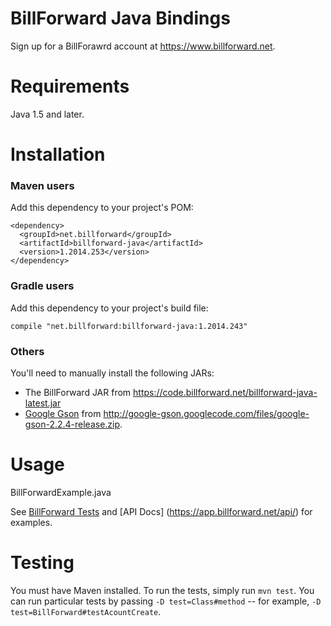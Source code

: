 # BillForward Java Bindings

Sign up for a BillForawrd account at https://www.billforward.net.

Requirements
============

Java 1.5 and later.

Installation
============

### Maven users

Add this dependency to your project's POM:

    <dependency>
      <groupId>net.billforward</groupId>
      <artifactId>billforward-java</artifactId>
      <version>1.2014.253</version>
    </dependency>
    
### Gradle users

Add this dependency to your project's build file:

    compile "net.billforward:billforward-java:1.2014.243"

### Others

You'll need to manually install the following JARs:

* The BillForward JAR from https://code.billforward.net/billforward-java-latest.jar
* [Google Gson](http://code.google.com/p/google-gson/) from <http://google-gson.googlecode.com/files/google-gson-2.2.4-release.zip>.

Usage
=====

BillForwardExample.java



See [BillForward Tests](https://github.com/billforward/bf-java/tree/master/src/test/java/net/billforward/model) and [API Docs] (https://app.billforward.net/api/) for examples.

Testing
=======

You must have Maven installed. To run the tests, simply run `mvn test`. You can run particular tests by passing `-D test=Class#method` -- for example, `-D test=BillForward#testAcountCreate`.
